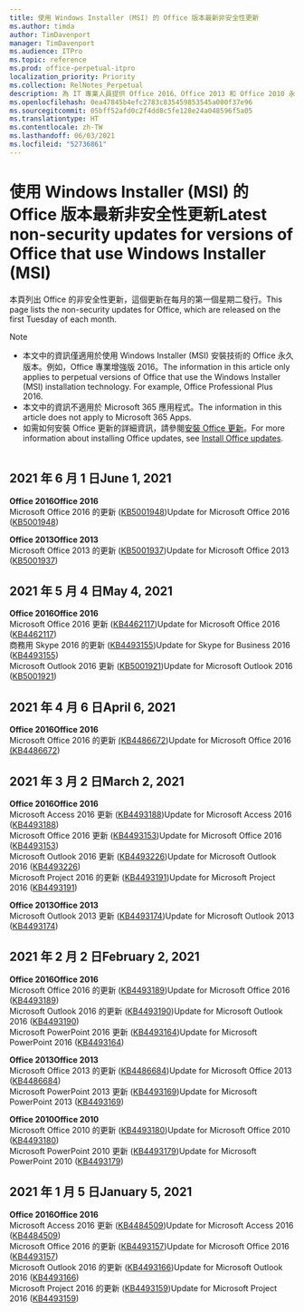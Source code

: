 ```yaml
---
title: 使用 Windows Installer (MSI) 的 Office 版本最新非安全性更新
ms.author: timda
author: TimDavenport
manager: TimDavenport
ms.audience: ITPro
ms.topic: reference
ms.prod: office-perpetual-itpro
localization_priority: Priority
ms.collection: RelNotes_Perpetual
description: 為 IT 專業人員提供 Office 2016、Office 2013 和 Office 2010 永久版本的最新非安全性更新資訊連結
ms.openlocfilehash: 0ea47845b4efc2783c835459853545a000f37e96
ms.sourcegitcommit: 05bff52afd0c2f4dd8c5fe128e24a048596f5a05
ms.translationtype: HT
ms.contentlocale: zh-TW
ms.lasthandoff: 06/03/2021
ms.locfileid: "52736861"
---
```

# <a name="latest-non-security-updates-for-versions-of-office-that-use-windows-installer-msi"></a><span data-ttu-id="1a2c9-103">使用 Windows Installer (MSI) 的 Office 版本最新非安全性更新</span><span class="sxs-lookup"><span data-stu-id="1a2c9-103">Latest non-security updates for versions of Office that use Windows Installer (MSI)</span></span>

<span data-ttu-id="1a2c9-104">本頁列出 Office 的非安全性更新，這個更新在每月的第一個星期二發行。</span><span class="sxs-lookup"><span data-stu-id="1a2c9-104">This page lists the non-security updates for Office, which are released on the first Tuesday of each month.</span></span>

> [!NOTE]
> - <span data-ttu-id="1a2c9-p101">本文中的資訊僅適用於使用 Windows Installer (MSI) 安裝技術的 Office 永久版本。例如，Office 專業增強版 2016。</span><span class="sxs-lookup"><span data-stu-id="1a2c9-p101">The information in this article only applies to perpetual versions of Office that use the Windows Installer (MSI) installation technology. For example, Office Professional Plus 2016.</span></span>
> - <span data-ttu-id="1a2c9-107">本文中的資訊不適用於 Microsoft 365 應用程式。</span><span class="sxs-lookup"><span data-stu-id="1a2c9-107">The information in this article does not apply to Microsoft 365 Apps.</span></span>
> - <span data-ttu-id="1a2c9-108">如需如何安裝 Office 更新的詳細資訊，請參閱[安裝 Office 更新](https://support.office.com/article/2ab296f3-7f03-43a2-8e50-46de917611c5)。</span><span class="sxs-lookup"><span data-stu-id="1a2c9-108">For more information about installing Office updates, see [Install Office updates](https://support.office.com/article/2ab296f3-7f03-43a2-8e50-46de917611c5).</span></span>
<br/><br/>

## <a name="june-1-2021"></a><span data-ttu-id="1a2c9-109">2021 年 6 月 1 日</span><span class="sxs-lookup"><span data-stu-id="1a2c9-109">June 1, 2021</span></span>
<span data-ttu-id="1a2c9-110">**Office 2016**</span><span class="sxs-lookup"><span data-stu-id="1a2c9-110">**Office 2016**</span></span><br/>
<span data-ttu-id="1a2c9-111">Microsoft Office 2016 的更新 ([KB5001948](https://support.microsoft.com/help/5001948))</span><span class="sxs-lookup"><span data-stu-id="1a2c9-111">Update for Microsoft Office 2016 ([KB5001948](https://support.microsoft.com/help/5001948))</span></span> </br> 

<span data-ttu-id="1a2c9-112">**Office 2013**</span><span class="sxs-lookup"><span data-stu-id="1a2c9-112">**Office 2013**</span></span><br/>
<span data-ttu-id="1a2c9-113">Microsoft Office 2013 的更新 ([KB5001937](https://support.microsoft.com/help/5001937))</span><span class="sxs-lookup"><span data-stu-id="1a2c9-113">Update for Microsoft Office 2013 ([KB5001937](https://support.microsoft.com/help/5001937))</span></span> </br> 

## <a name="may-4-2021"></a><span data-ttu-id="1a2c9-114">2021 年 5 月 4 日</span><span class="sxs-lookup"><span data-stu-id="1a2c9-114">May 4, 2021</span></span>
<span data-ttu-id="1a2c9-115">**Office 2016**</span><span class="sxs-lookup"><span data-stu-id="1a2c9-115">**Office 2016**</span></span><br/>
<span data-ttu-id="1a2c9-116">Microsoft Office 2016 更新 ([KB4462117](https://support.microsoft.com/help/4462117))</span><span class="sxs-lookup"><span data-stu-id="1a2c9-116">Update for Microsoft Office 2016 ([KB4462117](https://support.microsoft.com/help/4462117))</span></span> </br> <span data-ttu-id="1a2c9-117">商務用 Skype 2016 的更新 ([KB4493155](https://support.microsoft.com/help/4493155))</span><span class="sxs-lookup"><span data-stu-id="1a2c9-117">Update for Skype for Business 2016 ([KB4493155](https://support.microsoft.com/help/4493155))</span></span> </br> <span data-ttu-id="1a2c9-118">Microsoft Outlook 2016 更新 ([KB5001921](https://support.microsoft.com/help/5001921))</span><span class="sxs-lookup"><span data-stu-id="1a2c9-118">Update for Microsoft Outlook 2016 ([KB5001921](https://support.microsoft.com/help/5001921))</span></span> </br> 

## <a name="april-6-2021"></a><span data-ttu-id="1a2c9-119">2021 年 4 月 6 日</span><span class="sxs-lookup"><span data-stu-id="1a2c9-119">April 6, 2021</span></span>
<span data-ttu-id="1a2c9-120">**Office 2016**</span><span class="sxs-lookup"><span data-stu-id="1a2c9-120">**Office 2016**</span></span><br/>
<span data-ttu-id="1a2c9-121">Microsoft Office 2016 的更新 [(KB4486672](https://support.microsoft.com/help/4486672))</span><span class="sxs-lookup"><span data-stu-id="1a2c9-121">Update for Microsoft Office 2016 [(KB4486672](https://support.microsoft.com/help/4486672))</span></span> </br> 

## <a name="march-2-2021"></a><span data-ttu-id="1a2c9-122">2021 年 3 月 2 日</span><span class="sxs-lookup"><span data-stu-id="1a2c9-122">March 2, 2021</span></span>
<span data-ttu-id="1a2c9-123">**Office 2016**</span><span class="sxs-lookup"><span data-stu-id="1a2c9-123">**Office 2016**</span></span><br/>
<span data-ttu-id="1a2c9-124">Microsoft Access 2016 更新 ([KB4493188](https://support.microsoft.com/help/4493188))</span><span class="sxs-lookup"><span data-stu-id="1a2c9-124">Update for Microsoft Access 2016 ([KB4493188](https://support.microsoft.com/help/4493188))</span></span> </br> <span data-ttu-id="1a2c9-125">Microsoft Office 2016 更新 ([KB4493153](https://support.microsoft.com/help/4493153))</span><span class="sxs-lookup"><span data-stu-id="1a2c9-125">Update for Microsoft Office 2016 ([KB4493153](https://support.microsoft.com/help/4493153))</span></span> </br> <span data-ttu-id="1a2c9-126">Microsoft Outlook 2016 更新 ([KB4493226](https://support.microsoft.com/help/4493226))</span><span class="sxs-lookup"><span data-stu-id="1a2c9-126">Update for Microsoft Outlook 2016 ([KB4493226](https://support.microsoft.com/help/4493226))</span></span> </br> <span data-ttu-id="1a2c9-127">Microsoft Project 2016 的更新 ([KB4493191](https://support.microsoft.com/help/4493191))</span><span class="sxs-lookup"><span data-stu-id="1a2c9-127">Update for Microsoft Project 2016 ([KB4493191](https://support.microsoft.com/help/4493191))</span></span> </br> 


<span data-ttu-id="1a2c9-128">**Office 2013**</span><span class="sxs-lookup"><span data-stu-id="1a2c9-128">**Office 2013**</span></span><br/>
<span data-ttu-id="1a2c9-129">Microsoft Outlook 2013 更新 ([KB4493174](https://support.microsoft.com/help/4493174))</span><span class="sxs-lookup"><span data-stu-id="1a2c9-129">Update for Microsoft Outlook 2013 ([KB4493174](https://support.microsoft.com/help/4493174))</span></span> </br> 


## <a name="february-2-2021"></a><span data-ttu-id="1a2c9-130">2021 年 2 月 2 日</span><span class="sxs-lookup"><span data-stu-id="1a2c9-130">February 2, 2021</span></span>
<span data-ttu-id="1a2c9-131">**Office 2016**</span><span class="sxs-lookup"><span data-stu-id="1a2c9-131">**Office 2016**</span></span><br/>
<span data-ttu-id="1a2c9-132">Microsoft Office 2016 的更新 ([KB4493189](https://support.microsoft.com/help/4493189))</span><span class="sxs-lookup"><span data-stu-id="1a2c9-132">Update for Microsoft Office 2016 ([KB4493189](https://support.microsoft.com/help/4493189))</span></span> </br> <span data-ttu-id="1a2c9-133">Microsoft Outlook 2016 的更新 ([KB4493190](https://support.microsoft.com/help/4493190))</span><span class="sxs-lookup"><span data-stu-id="1a2c9-133">Update for Microsoft Outlook 2016 ([KB4493190](https://support.microsoft.com/help/4493190))</span></span> </br> <span data-ttu-id="1a2c9-134">Microsoft PowerPoint 2016 更新 ([KB4493164](https://support.microsoft.com/help/4493164))</span><span class="sxs-lookup"><span data-stu-id="1a2c9-134">Update for Microsoft PowerPoint 2016 ([KB4493164](https://support.microsoft.com/help/4493164))</span></span> </br> 

<span data-ttu-id="1a2c9-135">**Office 2013**</span><span class="sxs-lookup"><span data-stu-id="1a2c9-135">**Office 2013**</span></span><br/>
<span data-ttu-id="1a2c9-136">Microsoft Office 2013 的更新 ([KB4486684](https://support.microsoft.com/help/4486684))</span><span class="sxs-lookup"><span data-stu-id="1a2c9-136">Update for Microsoft Office 2013 ([KB4486684](https://support.microsoft.com/help/4486684))</span></span> </br>
<span data-ttu-id="1a2c9-137">Microsoft PowerPoint 2013 更新 ([KB4493169](https://support.microsoft.com/help/4493169))</span><span class="sxs-lookup"><span data-stu-id="1a2c9-137">Update for Microsoft PowerPoint 2013 ([KB4493169](https://support.microsoft.com/help/4493169))</span></span> </br>

<span data-ttu-id="1a2c9-138">**Office 2010**</span><span class="sxs-lookup"><span data-stu-id="1a2c9-138">**Office 2010**</span></span><br/>
<span data-ttu-id="1a2c9-139">Microsoft Office 2010 的更新 ([KB4493180](https://support.microsoft.com/help/4493180))</span><span class="sxs-lookup"><span data-stu-id="1a2c9-139">Update for Microsoft Office 2010 ([KB4493180](https://support.microsoft.com/help/4493180))</span></span> </br>
<span data-ttu-id="1a2c9-140">Microsoft PowerPoint 2010 更新 ([KB4493179](https://support.microsoft.com/help/4493179))</span><span class="sxs-lookup"><span data-stu-id="1a2c9-140">Update for Microsoft PowerPoint 2010 ([KB4493179](https://support.microsoft.com/help/4493179))</span></span></br>


## <a name="january-5-2021"></a><span data-ttu-id="1a2c9-141">2021 年 1 月 5 日</span><span class="sxs-lookup"><span data-stu-id="1a2c9-141">January 5, 2021</span></span>
<span data-ttu-id="1a2c9-142">**Office 2016**</span><span class="sxs-lookup"><span data-stu-id="1a2c9-142">**Office 2016**</span></span></br>
<span data-ttu-id="1a2c9-143">Microsoft Access 2016 更新 ([KB4484509](https://support.microsoft.com/help/4484509))</span><span class="sxs-lookup"><span data-stu-id="1a2c9-143">Update for Microsoft Access 2016 ([KB4484509](https://support.microsoft.com/help/4484509))</span></span> </br>
<span data-ttu-id="1a2c9-144">Microsoft Office 2016 的更新 ([KB4493157](https://support.microsoft.com/help/4493157))</span><span class="sxs-lookup"><span data-stu-id="1a2c9-144">Update for Microsoft Office 2016 ([KB4493157](https://support.microsoft.com/help/4493157))</span></span> </br>
<span data-ttu-id="1a2c9-145">Microsoft Outlook 2016 的更新 ([KB4493166](https://support.microsoft.com/help/4493166))</span><span class="sxs-lookup"><span data-stu-id="1a2c9-145">Update for Microsoft Outlook 2016 ([KB4493166](https://support.microsoft.com/help/4493166))</span></span> </br>
<span data-ttu-id="1a2c9-146">Microsoft Project 2016 的更新 ([KB4493159](https://support.microsoft.com/help/4493159))</span><span class="sxs-lookup"><span data-stu-id="1a2c9-146">Update for Microsoft Project 2016 ([KB4493159](https://support.microsoft.com/help/4493159))</span></span> </br>



</br>